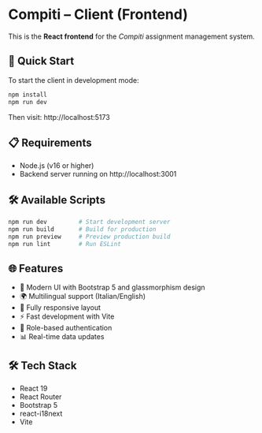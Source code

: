 # Compiti – Client (Frontend)

This is the **React frontend** for the _Compiti_ assignment management system.

## 🚀 Quick Start

To start the client in development mode:

```bash
npm install
npm run dev
```

Then visit: http://localhost:5173

## 📋 Requirements

- Node.js (v16 or higher)
- Backend server running on http://localhost:3001

## 🛠 Available Scripts

```bash
npm run dev         # Start development server
npm run build       # Build for production
npm run preview     # Preview production build
npm run lint        # Run ESLint
```

## 🌐 Features

- 🎨 Modern UI with Bootstrap 5 and glassmorphism design
- 🌍 Multilingual support (Italian/English)
- 📱 Fully responsive layout
- ⚡ Fast development with Vite
- 🔐 Role-based authentication
- 📊 Real-time data updates

## 🛠 Tech Stack

- React 19
- React Router
- Bootstrap 5
- react-i18next
- Vite
